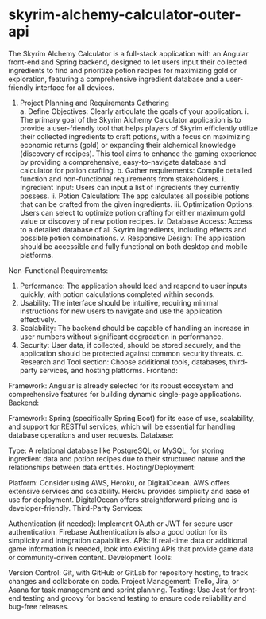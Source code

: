 # skyrim-alchemy-calculator-outer-api
The Skyrim Alchemy Calculator is a full-stack application with an Angular front-end and Spring backend, designed to let users input their collected ingredients to find and prioritize potion recipes for maximizing gold or exploration, featuring a comprehensive ingredient database and a user-friendly interface for all devices.

1.	Project Planning and Requirements Gathering \
a.	Define Objectives: Clearly articulate the goals of your application.
i.	The primary goal of the Skyrim Alchemy Calculator application is to provide a user-friendly tool that helps players of Skyrim efficiently utilize their collected ingredients to craft potions, with a focus on maximizing economic returns (gold) or expanding their alchemical knowledge (discovery of recipes). This tool aims to enhance the gaming experience by providing a comprehensive, easy-to-navigate database and calculator for potion crafting.
b.	Gather requirements: Compile detailed function and non-functional requirements from stakeholders.
i.	Ingredient Input: Users can input a list of ingredients they currently possess.
ii.	Potion Calculation: The app calculates all possible potions that can be crafted from the given ingredients.
iii.	Optimization Options: Users can select to optimize potion crafting for either maximum gold value or discovery of new potion recipes.
iv.	Database Access: Access to a detailed database of all Skyrim ingredients, including effects and possible potion combinations.
v.	Responsive Design: The application should be accessible and fully functional on both desktop and mobile platforms.

Non-Functional Requirements:

1.	Performance: The application should load and respond to user inputs quickly, with potion calculations completed within seconds.
2.	Usability: The interface should be intuitive, requiring minimal instructions for new users to navigate and use the application effectively.
3.	Scalability: The backend should be capable of handling an increase in user numbers without significant degradation in performance.
4.	Security: User data, if collected, should be stored securely, and the application should be protected against common security threats.
c.	Research and Tool section: Choose additional tools, databases, third-party services, and hosting platforms.
Frontend:

Framework: Angular is already selected for its robust ecosystem and comprehensive features for building dynamic single-page applications.
Backend:

Framework: Spring (specifically Spring Boot) for its ease of use, scalability, and support for RESTful services, which will be essential for handling database operations and user requests.
Database:

Type: A relational database like PostgreSQL or MySQL, for storing ingredient data and potion recipes due to their structured nature and the relationships between data entities.
Hosting/Deployment:

Platform: Consider using AWS, Heroku, or DigitalOcean. AWS offers extensive services and scalability. Heroku provides simplicity and ease of use for deployment. DigitalOcean offers straightforward pricing and is developer-friendly.
Third-Party Services:

Authentication (if needed): Implement OAuth or JWT for secure user authentication. Firebase Authentication is also a good option for its simplicity and integration capabilities.
APIs: If real-time data or additional game information is needed, look into existing APIs that provide game data or community-driven content.
Development Tools:

Version Control: Git, with GitHub or GitLab for repository hosting, to track changes and collaborate on code.
Project Management: Trello, Jira, or Asana for task management and sprint planning.
Testing: Use Jest for front-end testing and groovy  for backend testing to ensure code reliability and bug-free releases.

